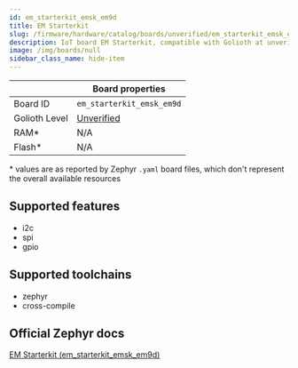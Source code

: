 ```yaml
---
id: em_starterkit_emsk_em9d
title: EM Starterkit
slug: /firmware/hardware/catalog/boards/unverified/em_starterkit_emsk_em9d
description: IoT board EM Starterkit, compatible with Golioth at unverified level.
image: /img/boards/null
sidebar_class_name: hide-item
---
```


[//]: # (This is an auto-generated file, do not edit! Changes to it will be lost upon re-generation)



|                | Board properties     |
| -------------  | -------------------- |
| Board ID       | `em_starterkit_emsk_em9d` |
| Golioth Level  | [Unverified](/firmware/hardware#unverified-boards) |
| RAM*           | N/A |
| Flash*         | N/A |

\* values are as reported by Zephyr `.yaml` board files, which don't represent the overall available resources



## Supported features

* i2c
* spi
* gpio

## Supported toolchains

* zephyr
* cross-compile

## Official Zephyr docs

[EM Starterkit (em_starterkit_emsk_em9d)](https://docs.zephyrproject.org/latest/boards/snps/em_starterkit/doc/index.html)
